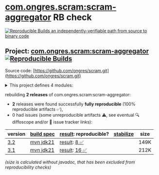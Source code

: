 [com.ongres.scram:scram-aggregator](https://central.sonatype.com/artifact/com.ongres.scram/scram-aggregator/versions) RB check
=======

[![Reproducible Builds](https://reproducible-builds.org/images/logos/rb.svg) an independently-verifiable path from source to binary code](https://reproducible-builds.org/)

## Project: [com.ongres.scram:scram-aggregator](https://central.sonatype.com/artifact/com.ongres.scram/scram-aggregator/versions) [![Reproducible Builds](https://img.shields.io/endpoint?url=https://raw.githubusercontent.com/jvm-repo-rebuild/reproducible-central/master/content/com/ongres/scram/badge.json)](https://github.com/jvm-repo-rebuild/reproducible-central/blob/master/content/com/ongres/scram/README.md)

Source code: [https://github.com/ongres/scram.git](https://github.com/ongres/scram.git)

<details><summary>This project defines 4 modules:</summary>

* [com.ongres.scram:scram-aggregator](https://central.sonatype.com/artifact/com.ongres.scram/scram-aggregator/overview)
* [com.ongres.scram:scram-client](https://central.sonatype.com/artifact/com.ongres.scram/scram-client/overview)
* [com.ongres.scram:scram-common](https://central.sonatype.com/artifact/com.ongres.scram/scram-common/overview)
* [com.ongres.scram:scram-parent](https://central.sonatype.com/artifact/com.ongres.scram/scram-parent/overview)
</details>

rebuilding **2 releases** of com.ongres.scram:scram-aggregator:
- **2** releases were found successfully **fully reproducible** (100% reproducible artifacts :white_check_mark:),
- 0 had issues (some unreproducible artifacts :warning:, see eventual :mag: diffoscope and/or :memo: issue tracker links):

| version | [build spec](/BUILDSPEC.md) | [result](https://reproducible-builds.org/docs/jvm/): reproducible? | [stabilize](https://github.com/google/oss-rebuild/blob/main/cmd/stabilize/README.md) | size |
| -- | --------- | ------ | ------ | -- |
| [3.2](https://central.sonatype.com/artifact/com.ongres.scram/scram-aggregator/3.2/pom) | [mvn jdk21](scram-aggregator-3.2.buildspec) | [result](scram-aggregator-3.2.buildinfo): [8 :white_check_mark: ](scram-aggregator-3.2.buildcompare) | | 149K |
| [3.1](https://central.sonatype.com/artifact/com.ongres.scram/scram-aggregator/3.1/pom) | [mvn jdk21](scram-aggregator-3.1.buildspec) | [result](scram-aggregator-3.1.buildinfo): [16 :white_check_mark: ](scram-aggregator-3.1.buildcompare) | | 212K |

<i>(size is calculated without javadoc, that has been excluded from reproducibility checks)</i>
